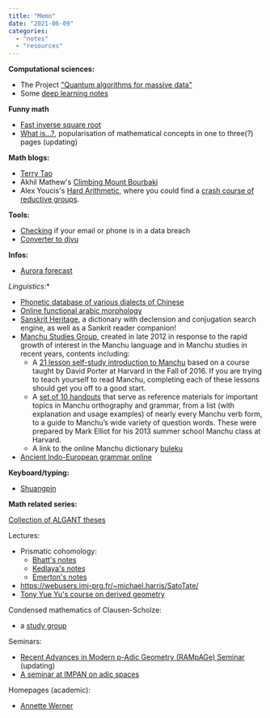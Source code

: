```yaml
---
title: "Memo"
date: "2021-06-09"
categories: 
  - "notes"
  - "resources"
---
```


**Computational sciences:** 
- The Project ["Quantum algorithms for massive data"](https://www.irif.fr/~magniez/qudata/)
- Some [deep learning notes](http://www.hankcs.com/tag/cs224n/)

**Funny math**
- [Fast inverse square root](https://en.m.wikipedia.org/wiki/Fast\_inverse\_square\_root)
- [What is...?](http://arminstraub.com/math/what-is-column), popularisation of mathematical concepts in one to three(?) pages (updating)

**Math blogs:**
- [Terry Tao](https://terrytao.wordpress.com)
- Akhil Mathew's [Climbing Mount Bourbaki](https://amathew.wordpress.com/)
- Alex Youcis's [Hard Arithmetic](https://ayoucis.wordpress.com/),
  where you could find a [crash course of reductive groups](https://ayoucis.wordpress.com/2016/02/27/reductive-groups-a-rapid-introduction/#more-5211).

**Tools:** 
- [Checking](https://haveibeenpwned.com/) if your email or phone is in a data breach
- [Converter to djvu](http://www.djvu.org/any2djvu/)

**Infos:**
- [Aurora forecast](https://cdn.softservenews.com/Aurora.htm)

**Linguistics*:**
- [Phonetic database of various dialects of Chinese](http://www.eastling.org/)  
- [Online functional arabic morphology](http://quest.ms.mff.cuni.cz/cgi-bin/elixir/index.fcgi?mode=home)  
- [Sanskrit Heritage](https://sanskrit.inria.fr), a dictionary with declension and conjugation search engine, as well as a Sankrit reader companion!
- [Manchu Studies Group](https://www.manchustudiesgroup.org/),  created in late 2012 in response to the rapid growth of interest in the Manchu language and in Manchu studies in recent years, contents including:
  - A [21 lesson self-study introduction to Manchu](https://www.manchustudiesgroup.org/introduction-to-manchu-in-21-lessons/) based on a course taught by David Porter at Harvard in the Fall of 2016. If you are trying to teach yourself to read Manchu, completing each of these lessons should get you off to a good start.
  - A [set of 10 handouts](https://www.manchustudiesgroup.org/reference-handouts-for-manchu-study/) that serve as reference materials for important topics in Manchu orthography and grammar, from a list (with explanation and usage examples) of nearly every Manchu verb form, to a guide to Manchu’s wide variety of question words. These were prepared by Mark Elliot for his 2013 summer school Manchu class at Harvard.
  - A link to the online Manchu dictionary [buleku](https://buleku.org/home)
- [Ancient Indo-European grammar online](https://spw.uni-goettingen.de/projects/aig/index.html)

**Keyboard/typing:**
- [Shuangpin](https://api.ihint.me/shuang/)

**Math related series:**

[Collection of ALGANT theses](https://www.math.u-bordeaux.fr/ALGANT/algant\_theses.php#year2016)

Lectures:
- Prismatic cohomology:
  - [Bhatt's notes](http://www-personal.umich.edu/~bhattb/teaching/prismatic-columbia/)
  - [Kedlaya's notes](https://kskedlaya.org/prismatic/frontmatter-1.html)  
  - [Emerton's notes](http://math.uchicago.edu/~emerton/prismatic/prismatic.html)
- <https://webusers.imj-prg.fr/~michael.harris/SatoTate/>
- [Tony Yue Yu's course on derived geometry](https://bicmr.pku.edu.cn/cn/content/show/70-2449.html)

Condensed mathematics of Clausen-Scholze:
- a [study group](http://www.mathematik.uni-regensburg.de/cisinski/condensed.html)

Seminars:
- [Recent Advances in Modern p-Adic Geometry (RAMpAGe) Seminar](http://math.bu.edu/people/jsweinst/rampage/) (updating)
- [A seminar at IMPAN on adic spaces](http://pchojecki.impan.pl/adic.html)

Homepages (academic):
- [Annette Werner](https://www.uni-frankfurt.de/50278019/Prof\_\_Dr\_\_Annette\_Werner)

